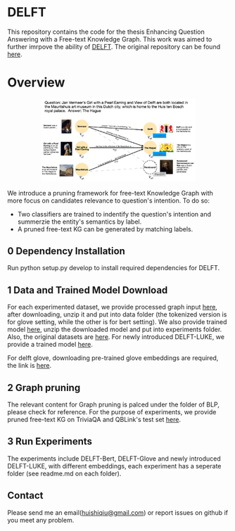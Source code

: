 
# DELFT


This repository contains the code for the thesis Enhancing Question Answering with a Free-text Knowledge Graph. This work was aimed to further imrpove the ability of [DELFT](https://arxiv.org/abs/2103.12876). The original repository can be found [here](https://github.com/henryzhao5852/DELFT).
# Overview

<div align="center">
<img src="DELFT.png" width="350" />
</div>

We introduce a pruning framework for free-text Knowledge Graph with more focus on candidates relevance to question's intention. To do so:
- Two classifiers are trained to indentify the question's intention and summerzie the entity's semantics by label. 
- A pruned free-text KG can be generated by matching labels. 

## 0 Dependency Installation
Run python setup.py develop to install required dependencies for DELFT.


## 1 Data and Trained Model Download

For each experimented dataset, we provide processed graph input [here](https://obj.umiacs.umd.edu/delft_release/grounded_graph.zip), after downloading, unzip it and put into data folder (the tokenized version is for glove setting, while the other is for bert setting).
We also provide trained model [here](https://obj.umiacs.umd.edu/delft_release/trained_models.zip), unzip the downloaded model and put into experiments folder. Also, the original datasets are [here](https://obj.umiacs.umd.edu/delft_release/original_questions.zip). For newly introduced DELFT-LUKE, we provide a trained model [here](https://drive.google.com/file/d/1PHSP_NJTQaoS2312QFbTDYuZosQJjK_Q/view?usp=sharing).

For delft glove, downloading pre-trained glove embeddings are required, the link is [here](http://downloads.cs.stanford.edu/nlp/data/glove.840B.300d.zip).

## 2 Graph pruning
The relevant content for Graph pruning is palced under the folder of BLP, please check for reference.
For the purpose of experiments, we provide pruned free-text KG on TriviaQA and QBLink's test set [here](https://drive.google.com/file/d/1l9rlbQ4sAb6VmRFt7flseKVXG0OIY99e/view?usp=sharing).

## 3 Run Experiments
The experiments include DELFT-Bert, DELFT-Glove and newly introduced DELFT-LUKE, with different embeddings, each experiment has a seperate folder (see readme.md on each folder). 


## Contact
Please send me an email(huishiqiu@gmail.com) or report issues on github if you meet any problem.
